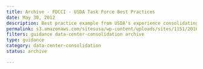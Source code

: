 ```yaml
---
title: Archive - FDCCI - USDA Task Force Best Practices
date: May 30, 2012
description: Best practice example from USDA's experience consolidating 21 email systems into an enterprise system using Cloud Services.
permalink: s3.amazonaws.com/sitesusa/wp-content/uploads/sites/1151/2016/10/USDA_CloudEMail_Final.pdf
filters: guidance data-center-consolidation archive
type: guidance
category: data-center-consolidation
status: archive

---
```


